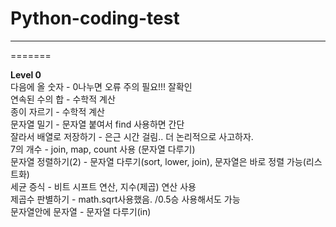 # Python-coding-test
---
=======

**Level 0**   
다음에 올 숫자 - 0나누면 오류 주의 필요!!! 잘확인  
연속된 수의 합 - 수학적 계산  
종이 자르기 - 수학적 계산  
문자열 밀기 - 문자열 붙여서 find 사용하면 간단  
잘라서 배열로 저장하기 - 은근 시간 걸림.. 더 논리적으로 사고하자.  
7의 개수 - join, map, count 사용 (문자열 다루기)  
문자열 정렬하기(2) - 문자열 다루기(sort, lower, join), 문자열은 바로 정렬 가능(리스트화)  
세균 증식 - 비트 시프트 연산, 지수(제곱) 연산 사용  
제곱수 판별하기 - math.sqrt사용했음. /0.5승 사용해서도 가능  
문자열안에 문자열 - 문자열 다루기(in)